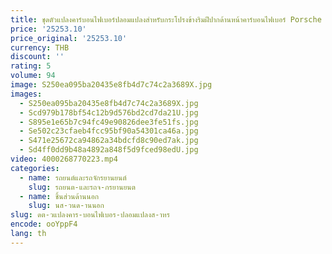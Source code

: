 ```yaml
---
title: ชุดตัวแปลงคาร์บอนไฟเบอร์ปลอมแปลงสําหรับกระโปรงข้างริมฝีปากด้านหน้าคาร์บอนไฟเบอร์ Porsche Taycan, บังโคลนหลังดิฟฟิวเซอร์ด้านหลัง
price: '25253.10'
price_original: '25253.10'
currency: THB
discount: ''
rating: 5
volume: 94
image: S250ea095ba20435e8fb4d7c74c2a3689X.jpg
images:
  - S250ea095ba20435e8fb4d7c74c2a3689X.jpg
  - Scd979b178bf54c12b9d576bd2cd7da21U.jpg
  - S895e1e65b7c94fc49e90826dee3fe51fs.jpg
  - Se502c23cfaeb4fcc95bf90a54301ca46a.jpg
  - S471e25672ca94862a34bdcfd8c90ed7ak.jpg
  - Sd4ff0dd9b48a4892a848f5d9fced98edU.jpg
video: 4000268770223.mp4
categories:
  - name: รถยนต์และรถจักรยานยนต์
    slug: รถยนต-และรถจ-กรยานยนต
  - name: ชิ้นส่วนด้านนอก
    slug: นส-วนด-านนอก
slug: ดต-วแปลงคาร-บอนไฟเบอร-ปลอมแปลงส-าหร
encode: ooYppF4
lang: th
---
```

  